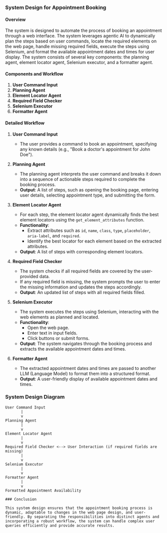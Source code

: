 ### System Design for Appointment Booking

#### Overview

The system is designed to automate the process of booking an appointment through a web interface. The system leverages agentic AI to dynamically plan the steps based on user commands, locate the required elements on the web page, handle missing required fields, execute the steps using Selenium, and format the available appointment dates and times for user display. The system consists of several key components: the planning agent, element locator agent, Selenium executor, and a formatter agent.

#### Components and Workflow

1. **User Command Input**
2. **Planning Agent**
3. **Element Locator Agent**
4. **Required Field Checker**
5. **Selenium Executor**
6. **Formatter Agent**

#### Detailed Workflow

1. **User Command Input**
   - The user provides a command to book an appointment, specifying any known details (e.g., "Book a doctor's appointment for John Doe").

2. **Planning Agent**
   - The planning agent interprets the user command and breaks it down into a sequence of actionable steps required to complete the booking process.
   - **Output**: A list of steps, such as opening the booking page, entering user details, selecting appointment type, and submitting the form.

3. **Element Locator Agent**
   - For each step, the element locator agent dynamically finds the best element locators using the `get_element_attributes` function.
   - **Functionality**:
     - Extract attributes such as `id`, `name`, `class`, `type`, `placeholder`, `aria-label`, and `required`.
     - Identify the best locator for each element based on the extracted attributes.
   - **Output**: A list of steps with corresponding element locators.

4. **Required Field Checker**
   - The system checks if all required fields are covered by the user-provided data.
   - If any required field is missing, the system prompts the user to enter the missing information and updates the steps accordingly.
   - **Output**: An updated list of steps with all required fields filled.

5. **Selenium Executor**
   - The system executes the steps using Selenium, interacting with the web elements as planned and located.
   - **Functionality**:
     - Open the web page.
     - Enter text in input fields.
     - Click buttons or submit forms.
   - **Output**: The system navigates through the booking process and extracts the available appointment dates and times.

6. **Formatter Agent**
   - The extracted appointment dates and times are passed to another LLM (Language Model) to format them into a structured format.
   - **Output**: A user-friendly display of available appointment dates and times.

### System Design Diagram

```plaintext
User Command Input
       |
       v
Planning Agent
       |
       v
Element Locator Agent
       |
       v
Required Field Checker <--> User Interaction (if required fields are missing)
       |
       v
Selenium Executor
       |
       v
Formatter Agent
       |
       v
Formatted Appointment Availability

### Conclusion

This system design ensures that the appointment booking process is dynamic, adaptable to changes in the web page design, and user-friendly. By separating the responsibilities into distinct agents and incorporating a robust workflow, the system can handle complex user queries efficiently and provide accurate results.
